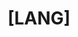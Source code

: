 ---
name: Lang
about: Language suggestions
title: "[LANG]"
labels: website, enhancement
assignees: Niteletsplay
---